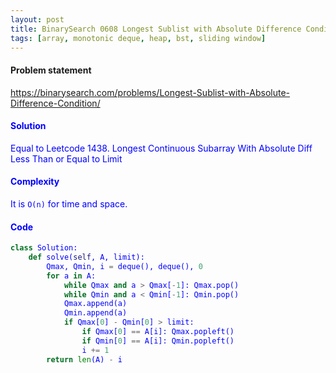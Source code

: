 ```yaml
---
layout: post
title: BinarySearch 0608 Longest Sublist with Absolute Difference Condition
tags: [array, monotonic deque, heap, bst, sliding window]
---
```


#### Problem statement

<a href="https://binarysearch.com/problems/Longest-Sublist-with-Absolute-Difference-Condition/"> <font color = blue>https://binarysearch.com/problems/Longest-Sublist-with-Absolute-Difference-Condition/

#### Solution
Equal to Leetcode 1438. Longest Continuous Subarray With Absolute Diff Less Than or Equal to Limit

#### Complexity
It is `O(n)` for time and space.

#### Code
```python
class Solution:
    def solve(self, A, limit):
        Qmax, Qmin, i = deque(), deque(), 0
        for a in A:
            while Qmax and a > Qmax[-1]: Qmax.pop()
            while Qmin and a < Qmin[-1]: Qmin.pop()
            Qmax.append(a)
            Qmin.append(a)
            if Qmax[0] - Qmin[0] > limit:
                if Qmax[0] == A[i]: Qmax.popleft()
                if Qmin[0] == A[i]: Qmin.popleft()
                i += 1
        return len(A) - i
```
